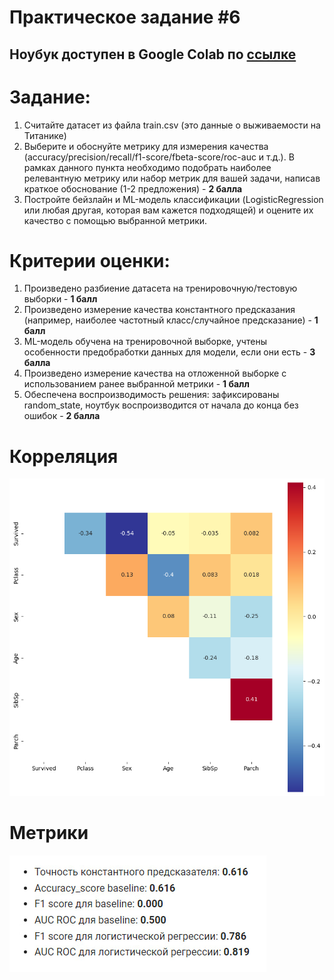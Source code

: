 # Практическое задание #6

## Ноубук доступен в Google Colab по [ссылке](https://colab.research.google.com/drive/1KoJfaIyGbk-FpoC5BO-rmhHZFTpdX5Cd?usp=sharing)

# **Задание:**

1. Считайте датасет из файла train.csv (это данные о выживаемости на Титанике)
2. Выберите и обоснуйте метрику для измерения качества (accuracy/precision/recall/f1-score/fbeta-score/roc-auc и т.д.). В рамках данного пункта необходимо подобрать наиболее релевантную метрику или набор метрик для вашей задачи, написав краткое обоснование (1-2 предложения) - **2 балла**
3. Постройте бейзлайн и ML-модель классификации (LogisticRegression или любая другая, которая вам кажется подходящей) и оцените их качество с помощью выбранной метрики.

# **Критерии оценки:**
1. Произведено разбиение датасета на тренировочную/тестовую выборки - **1 балл**
2. Произведено измерение качества константного предсказания (например, наиболее частотный класс/случайное предсказание) - **1 балл**
3. ML-модель обучена на тренировочной выборке, учтены особенности предобработки данных для модели, если они есть - **3 балла**
4. Произведено измерение качества на отложенной выборке с использованием ранее выбранной метрики - **1 балл**
5. Обеспечена воспроизводимость решения: зафиксированы random_state, ноутбук воспроизводится от начала до конца без ошибок - **2 балла**

# Корреляция

![corr](imgs/corr.png)


# Метрики

![Метрики](imgs/score.jpg)
